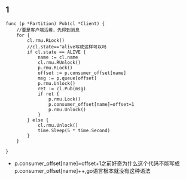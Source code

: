 ## 1
```
func (p *Partition) Pub(cl *Client) {
	//要是客户端活着，先得到消息
	for {
		cl.rmu.RLock()
		//cl.state=="alive写成这样可以吗
		if cl.state == ALIVE {
			name := cl.name
			cl.rmu.RUnlock()
			p.rmu.RLock()
			offset := p.consumer_offset[name]
			msg := p.queue[offset]
			p.rmu.Unlock()
			ret := cl.Pub(msg)
			if ret {
				p.rmu.Lock()
				p.consumer_offset[name]=offset+1
				p.rmu.Unlock()
			}
		} else {
			cl.rmu.Unlock()
			time.Sleep(5 * time.Second)
		}
	}

}
```
- p.consumer_offset[name]=offset+1之前好奇为什么这个代码不能写成p.consumer_offset[name]++,go语言根本就没有这种语法